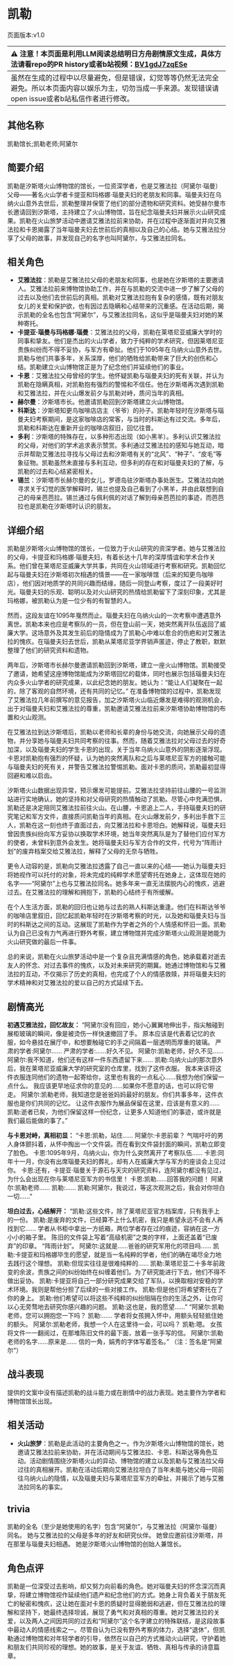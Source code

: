 # 凯勒
页面版本:v1.0
 

| :warning: 注意！本页面是利用LLM阅读总结明日方舟剧情原文生成，具体方法请看repo的PR history或者b站视频：[BV1gdJ7zqESe](https://www.bilibili.com/video/BV1gdJ7zqESe/)         |
|:----------------------------|
| 虽然在生成的过程中以尽量避免，但是错误，幻觉等等仍然无法完全避免。所以本页面内容以娱乐为主，切勿当成一手来源。发现错误请open issue或者b站私信作者进行修改。|



## 其他名称
凯勒馆长;凯勒老师;阿黛尔
## 简要介绍
凯勒是汐斯塔火山博物馆的馆长，一位资深学者，也是艾雅法拉（阿黛尔·瑙曼）父母——著名火山学者卡提亚和玛格娜·瑙曼夫妇的老朋友和同事。瑙曼夫妇在乌纳火山意外去世后，凯勒整理并保管了他们的部分遗物和研究资料。她受赫尔曼市长邀请回到汐斯塔，主持建立了火山博物馆，旨在纪念瑙曼夫妇并展示火山研究成果。凯勒在火山旅梦活动中邀请艾雅法拉前来协助，并在过程中逐渐面对并向艾雅法拉和卡恩揭露了当年瑙曼夫妇去世前后的真相以及自己的心结。她与艾雅法拉分享了父母的故事，并发现自己的名字也叫阿黛尔，与艾雅法拉同名。
## 相关角色
-   **艾雅法拉**：凯勒是艾雅法拉父母的老朋友和同事，也是她在汐斯塔的主要邀请人。艾雅法拉前来博物馆协助工作，并在与凯勒的交流中进一步了解了父母的过去以及他们去世前后的真相。凯勒对艾雅法拉抱有复杂的感情，既有对朋友女儿的关爱和保护欲，也有因过去隐瞒和心结带来的沉重感。在活动后期，揭示凯勒的全名也包含“阿黛尔”，与艾雅法拉同名，这似乎是瑙曼夫妇对她的某种寄托。
-   **卡提亚·瑙曼与玛格娜·瑙曼**：艾雅法拉的父母，凯勒在莱塔尼亚威廉大学时的同事和挚友。他们是杰出的火山学者，致力于纯粹的学术研究，但因莱塔尼亚贵族纠纷而不得不妥协，与军方有牵扯。他们于1095年在乌纳火山意外去世。凯勒与他们共事多年，关系深厚，他们的牺牲给凯勒带来了巨大的创伤和心结。凯勒建立火山博物馆正是为了纪念他们并延续他们的事业。
-   **卡恩**：艾雅法拉父母曾经的学生。他怀疑凯勒与瑙曼夫妇的死有关联，并认为凯勒在隐瞒真相，对凯勒抱有强烈的警惕和不信任。他在汐斯塔再次遇到凯勒和艾雅法拉，并在火山爆发前夕与凯勒对峙，质问当年的真相。
-   **赫尔曼**：汐斯塔市长。他邀请凯勒回到汐斯塔建立火山博物馆。
-   **科斯达**：汐斯塔知更鸟咖啡店店主（爷爷）的孙子。凯勒年轻时在汐斯塔与瑙曼夫妇考察期间，是这家咖啡店的常客，与当时的科斯达有过交流。多年后，凯勒和科斯达在重新开业的咖啡店叙旧，回忆往昔。
-   **多利**：汐斯塔的特殊存在，以多种形态出现（如小黑羊）。多利认识艾雅法拉的父母，对他们的学术追求表示赞赏。多利通过艾雅法拉的感知与她互动，暗示并帮助艾雅法拉寻找与父母过去和汐斯塔有关的“北风”、“种子”、“皮毛”等象征物。凯勒虽然未直接与多利互动，但多利的存在和对瑙曼夫妇的了解，与凯勒的过去和心结紧密相关。
-   **锡兰**：汐斯塔市长赫尔曼的女儿，罗德岛驻汐斯塔办事处医生。艾雅法拉向她寻求关于幻觉的医学解释时，锡兰也提及自己看到了小黑羊，并由此联想到自己的母亲芭芭拉。锡兰通过与佩利佩的对话了解到母亲芭芭拉的事迹，而芭芭拉也是凯勒在汐斯塔时认识的朋友。
## 详细介绍
凯勒是汐斯塔火山博物馆的馆长，一位致力于火山研究的资深学者。她与艾雅法拉的父母，卡提亚和玛格娜·瑙曼夫妇，有着长达十几年的深厚情谊和学术合作关系。他们曾在莱塔尼亚威廉大学共事，共同在火山领域进行考察和研究。凯勒回忆起与瑙曼夫妇在汐斯塔初次相遇的情景——在一家咖啡馆（后来的知更鸟咖啡店），他们因对地质学的共同兴趣而结缘，随后一同登山考察，度过了一段美好时光。瑙曼夫妇的乐观、聪明以及对火山研究的热情给凯勒留下了深刻印象，尤其是玛格娜，被凯勒认为是一位少有的有智慧的人。

然而，这段友谊在1095年戛然而止。瑙曼夫妇在乌纳火山的一次考察中遭遇意外离世。凯勒本来也应是考察队的一员，但在登山前一天，她突然离开队伍返回了威廉大学。这场意外及其发生前后的隐情成为了凯勒心中难以愈合的伤疤和对艾雅法拉的愧疚。在瑙曼夫妇去世后，凯勒从莱塔尼亚学界销声匿迹，停止了教职，默默整理了他们的研究资料和遗物。

两年后，汐斯塔市长赫尔曼邀请凯勒回到汐斯塔，建立一座火山博物馆。凯勒接受了邀请，她希望这座博物馆能成为汐斯塔回忆的载体，同时也展示包括瑙曼夫妇在内众多火山学者的研究成果，以此纪念她的朋友。她认为：“能让人们凝聚在一起的，除了客观的自然环境，还有共同的记忆。” 在准备博物馆的过程中，凯勒发现了艾雅法拉几年前撰写的意见报告，加之汐斯塔火山临近爆发是难得的观测机会，出于对瑙曼夫妇和艾雅法拉的尊重，凯勒邀请艾雅法拉前来汐斯塔协助博物馆的布置和火山观测。

在艾雅法拉到达汐斯塔后，凯勒以老师和长辈的身份与她交流，向她展示父母的遗物，并分享她与瑙曼夫妇共同考察的往事。然而，随着艾雅法拉对父母过去的好奇加深，以及瑙曼夫妇的学生卡恩的出现，关于当年乌纳火山意外的阴影逐渐浮现。卡恩对凯勒抱有强烈的怀疑，认为她的突然离队和之后与莱塔尼亚军方的接触可能与瑙曼夫妇的死有关，并警告艾雅法拉警惕凯勒。面对卡恩的质问，凯勒最初显得回避和难以启齿。

汐斯塔火山数据出现异常，预示爆发可能提前。艾雅法拉坚持前往山腰的一号监测站进行实地确认，她的坚持和对父母研究的热情触动了凯勒。尽管心中充满恐惧，凯勒还是决定陪同艾雅法拉前往火山。在山腰，卡恩追上二人，手持瑙曼夫妇的研究笔记和军方文件，直接质问凯勒当年的真相。在火山爆发前夕，多利出手救下三人，凯勒在这一刻也终于直面过去，向艾雅法拉和卡恩坦白。她解释说，瑙曼夫妇曾因贵族纠纷向军方妥协以换取学术环境，她当年突然离队是为了替他们应付军方的使者，未曾料到意外会发生。她将瑙曼夫妇与军方合作的文件，代号为“阵雨计划”的废弃档案交给艾雅法拉，解释了父母的无奈与牺牲。

更令人动容的是，凯勒向艾雅法拉透露了自己一直以来的心结——她认为瑙曼夫妇将她视作可以托付的对象，将未完成的纯粹学术愿望寄托在她身上，这体现在她的名字——“阿黛尔”上也与艾雅法拉同名。她多年来一直无法摆脱内心的愧疚，逃避过去。在艾雅法拉的理解和拥抱下，凯勒的心结终于有所缓解。

在个人生活方面，凯勒的回归也让她与过去的熟人科斯达重逢。他们在科斯达爷爷的咖啡店里叙旧，回忆起凯勒年轻时在汐斯塔考察的时光，以及她和瑙曼夫妇与当时的科斯达之间的互动。这展现了凯勒作为学者之外的个人情感和怀旧一面。凯勒认为自己已没有力气再进行野外考察，建立博物馆并完成汐斯塔火山观测是她能为火山研究做的最后一件事。

总的来说，凯勒在火山旅梦活动中是一个复杂且充满情感的角色，她承载着对逝去友人的怀念、对过去事件的愧疚，以及对未来研究的期冀。她通过博物馆和与艾雅法拉的互动，不仅揭示了历史的真相，也完成了个人的情感救赎，并将瑙曼夫妇的学术精神和对艾雅法拉的爱以自己的方式延续下去。
## 剧情高光
**初遇艾雅法拉，回忆故友：**
“阿黛尔没有回应，她小心翼翼地伸出手，指尖触碰到展柜玻璃的瞬间，像是被烫伤一样快速撤回了手。
原本应该是代表着记忆的衣服，如今悬挂在展厅中，和想要触碰它的手之间隔着一层透明而厚重的玻璃。
严肃的学者:阿黛尔......
严肃的学者:......好久不见。
阿黛尔:凯勒老师，好久不见......
阿黛尔:我不知道，他们还有这样一件东西遗留下来......
凯勒:乌纳火山的那次意外后，我在莱塔尼亚威廉大学的研究室的仓库里，找到了这件衣服。
我本来该将这件衣服连同他们的遗物一起寄给你，这里也有我的一点私心......我想为他们保留一点什么。
我应该更早地征求你的意见的......如果你不愿意的话，也可以将它带走。
阿黛尔:凯勒老师，我知道您是爸爸妈妈最好的朋友。你们共事多年，这件衣服也是你们共同的记忆。
让这件衣服作为展品保留在这里，应该是有意义的......
凯勒:逝者已矣，为他们保留这样一份纪念，让更多人知道他们的事迹，或许就是我们最后能做的事了。”

**与卡恩对峙，真相初显：**
“卡恩:凯勒，站住......
阿黛尔:卡恩前辈？
气喘吁吁的男人身体颤抖着，从怀中掏出一个文件袋。而在看到文件袋封面的瞬间，凯勒立即变了脸色。
卡恩:1095年9月，乌纳火山，你为什么突然离开了考察队伍......
卡恩:同年十一月，你没有出席瑙曼夫妇的葬礼，却有人在威廉大学与军方的座谈会上见过你。
卡恩:还有，卡提亚·瑙曼关于源石与天灾的研究资料，连阿黛尔都没有见过，为什么会出现在你与莱塔尼亚军方的书信里！
卡恩:凯勒......回答我的问题！
阿黛尔:凯勒老师......
凯勒:......
凯勒:阿黛尔，我说过，等这次观测之后，我会对你坦白一切......”

**坦白过去，心结解开：**
“凯勒:这些文件，除了莱塔尼亚官方档案库，只有我手上的一份。
凯勒:是废弃的文件，已经算不上什么机密，我只是希望永远不会有人再找到它......
学者从书柜中拿出一方纸箱，两位学者存在过的痕迹，容纳在这一方小小的箱子里。
陈旧的文件袋上写着“高级机密”之类的字样，上面还盖着“已废弃”的印章。
“阵雨计划”。
阿黛尔:这就是......爸爸的研究军用化的项目吗......
凯勒:卡提亚和玛格娜毕生的愿望，就是当一名纯粹的学者，他们的确在竭尽全力地去践行这个理想。
凯勒:但现实往往是很难纯粹的......
凯勒:莱塔尼亚二十多年前政变的余波，贵族之间的纠纷始终在纠缠着他们。为了研究能进行下去，他们不得不做出妥协。
凯勒:卡提亚将自己一部分研究成果交给了军队，以换取相对安稳的学术环境。我则是帮他分担了后续的一些对接工作。
凯勒:但是他们将希望寄托在了你的身上。
凯勒:他们希望可以将这些不纯粹的纠纷阻隔在你的生活之外，让你可以心无旁骛地去研究你感兴趣的问题。
凯勒:这也是，我的愿望......”
“阿黛尔:凯勒老师，您可以拥抱您一下吗？
凯勒:......
学者将女孩拥入怀中，用额头轻轻抵住她的额头。
阿黛尔:凯勒老师，我想一个人在这里待一会，可以吗？
凯勒:嗯。
女孩将文件一一翻阅过，在那堆陈旧文件的最下面，放着一张手写的信。
阿黛尔:凯勒老师的名字......原来是......
信的一角，娟秀的字体写着签名。”
（注：签名是“阿黛尔”）
## 战斗表现
提供的文案中没有描述凯勒的战斗能力或在剧情中的战力表现。她主要作为学者和博物馆馆长出现。
## 相关活动
-   **火山旅梦**：凯勒是此活动的主要角色之一。作为汐斯塔火山博物馆的馆长，她邀请艾雅法拉前来协助，并在活动期间与艾雅法拉、卡恩、科斯达等角色互动。活动剧情围绕汐斯塔火山的异动、博物馆的建立以及凯勒与艾雅法拉父母过往的真相展开。凯勒在活动后期向艾雅法拉坦白了当年未能与她父母一同前往乌纳火山的隐情，以及瑙曼夫妇与莱塔尼亚军方的牵扯，并揭示了她与艾雅法拉同名的事实。
## trivia
凯勒的全名（至少是她使用的名字）包含“阿黛尔”，与艾雅法拉（阿黛尔·瑙曼）同名。
她与艾雅法拉的父母是多年的好友和研究伙伴。
她曾应邀前往汐斯塔，并在那里与瑙曼夫妇相遇。
她是汐斯塔火山博物馆的创始人兼馆长。
## 角色点评
凯勒是一位深受过去影响，却又努力向前看的角色。她对瑙曼夫妇的怀念深沉而真挚，将建立博物馆视作延续他们遗产和纪念他们的方式。她身上背负着关于朋友死亡的秘密和愧疚，这让她在面对卡恩的质疑时显得脆弱和逃避，但在艾雅法拉的理解和坚持下，她最终选择坦诚，展现了勇气和对真相的尊重。她对艾雅法拉的关爱，以及两人之间因共同的过去和“阿黛尔”这个名字建立的特殊联结，是这段故事中最动人的情感线索之一。尽管自认为已没有野外考察的体力，选择“退休”，但凯勒通过博物馆和对年轻学者的引导，依然在以自己的方式推动火山研究，守护着她和朋友们共同珍视的理想。她的故事，是关于友谊、牺牲、真相与传承的诗意篇章。